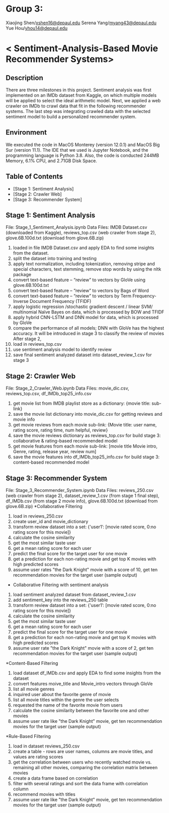 # Group 3:
Xiaojing Shen/xshen16@depaul.edu
Serena Yang/myang43@depaul.edu
Yue Hou/yhou14@depaul.edu

# < Sentiment-Analysis-Based Movie Recommender Systems>
## Description
There are three milestones in this project. Sentiment analysis was first implemented on an IMDb dataset from Kaggle, on which multiple models will be applied to select the ideal arithmetic model. Next, we applied a web crawler on IMDb to crawl data that fit in the following recommender systems. The last step was integrating crawled data with the selected sentiment model to build a personalized recommender system.
## Environment
We executed the code in MacOS Monterey (version 12.0.1) and MacOS Big Sur (version 11.1). The IDE that we used is Jupyter Notebook, and the programming language is Python 3.8. Also, the code is conducted 244MB Memory, 6.1% CPU, and 2.71GB Disk Space.

## Table of Contents
- [Stage 1: Sentiment Analysis]
- [Stage 2: Crawler Web]
- [Stage 3: Recommender System]

## Stage 1: Sentiment Analysis
File: Stage_1_Sentiment_Analysis.ipynb
Data Files: IMDB Dataset.csv (downloaded from Kaggle), reviews_top.csv (web crawler from stage 2), glove.6B.100d.txt (download from glove.6B.zip)
1.	loaded in file IMDB Dataset.csv and apply EDA to find some insights from the dataset.
2.	split the dataset into training and testing
3.	apply text normalization, including tokenization, removing stripe and special characters, text stemming, remove stop words by using the nltk package
4.	convert text-based feature – “review” to vectors by GloVe using glove.6B.100d.txt
5.	convert text-based feature – “review” to vectors by Bags of Word
6.	convert text-based feature – “review” to vectors by Term Frequency-Inverse Document Frequency (TFIDF)
7.	apply logistic regression /stochastic gradient descent / linear SVM/ multinomial Naïve Bayes on data, which is processed by BOW and TFIDF
8.	apply hybrid CNN-LSTM and DNN model for data, which is processed by GloVe
9.	compare the performance of all models; DNN with GloVe has the highest accuracy. It will be introduced in stage 3 to classify the review of movies
After stage 2,
1.	load in reviews_top.csv
2.	use sentiment analysis model to identify review
3.	save final sentiment analyzed dataset into dataset_review_1.csv for stage 3

## Stage 2: Crawler Web
File: Stage_2_Crawler_Web.ipynb
Data Files: movie_dic.csv, reviews_top.csv, df_IMDb_top25_info.csv 
1.	get movie list from IMDB playlist store as a dictionary: {movie title: sub-link} 
2.	save the movie list dictionary into movie_dic.csv for getting reviews and movie info
3.	get movie reviews from each movie sub-link: {Movie title: user name, rating score, rating time, num helpful, review}
4.	save the movie reviews dictionary as reviews_top.csv for build stage 3: collaborative & rating-based recommended model
5.	get movie features from each movie sub-link: [movie title Movie intro, Genre, rating, release year, review num]
6.	save the movie features into df_IMDb_top25_info.csv for build stage 3: content-based recommended model 

## Stage 3: Recommender System
File: Stage_3_Recommender_System.ipynb
Data Files: reviews_250.csv (web crawler from stage 2), dataset_review_1.csv (from stage 1 final step), df_IMDb.csv (from stage 2 movie info), glove.6B.100d.txt (download from glove.6B.zip)
*Collaborative Filtering
1.	load in reviews_250.csv 
2.	create user_id and movie_dictionary
3.	transform review dataset into a set: {'user1’: [movie rated score, 0:no rating score for this movie]}
4.	calculate the cosine similarity
5.	get the most similar taste user
6.	get a mean rating score for each user
7.	predict the final score for the target user for one movie
8.	get a prediction for each non-rating movie and get top K movies with high predicted scores
9.	assume user rates "the Dark Knight" movie with a score of 10, get ten recommendation movies for the target user (sample output)
* Collaborative Filtering with sentiment analysis
1.	load sentiment analyzed dataset from dataset_review_1.csv
2.	add sentiment_key into the reviews_250 table
3.	transform review dataset into a set: {'user1’: [movie rated score, 0:no rating score for this movie]}
4.	calculate the cosine similarity
5.	get the most similar taste user
6.	get a mean rating score for each user
7.	predict the final score for the target user for one movie
8.	get a prediction for each non-rating movie and get top K movies with high predicted scores
9.	assume user rate "the Dark Knight" movie with a score of 2, get ten recommendation movies for the target user (sample output)

*Content-Based Filtering
1.	load dataset df_IMDb.csv and apply EDA to find some insights from the dataset
2.	convert features moive_title and Movie_intro vectors through GloVe
3.	list all movie genres
4.	inquired user about the favorite genre of movie
5.	list all movie titles within the genre the user selects
6.	requested the name of the favorite movie from users
7.	calculate the cosine similarity between the favorite one and other movies
8.	assume user rate like "the Dark Knight" movie, get ten recommendation movies for the target user (sample output)

*Rule-Based Filtering
1.	load in dataset reviews_250.csv
2.	create a table - rows are user names, columns are movie titles, and values are rating scores
3.	get the correlation between users who recently watched movie vs. remaining all other movies, comparing the correlation matrix between movies
4.	create a data frame based on correlation
5.	filter with several ratings and sort the data frame with correlation column
6.	recommend movies with titles
7.	assume user rate like "the Dark Knight" movie, get ten recommendation movies for the target user (sample output)


